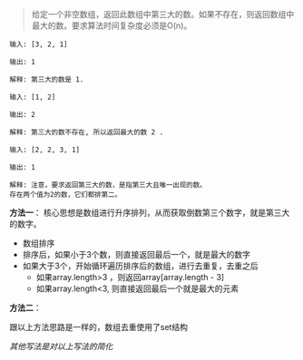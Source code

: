 > 给定一个非空数组，返回此数组中第三大的数。如果不存在，则返回数组中最大的数。要求算法时间复杂度必须是O(n)。

```
输入: [3, 2, 1]

输出: 1

解释: 第三大的数是 1.
```
```
输入: [1, 2]

输出: 2

解释: 第三大的数不存在, 所以返回最大的数 2 .
```
```
输入: [2, 2, 3, 1]

输出: 1

解释: 注意，要求返回第三大的数，是指第三大且唯一出现的数。
存在两个值为2的数，它们都排第二。
```


**方法一**：
核心思想是数组进行升序排列，从而获取倒数第三个数字，就是第三大的数字。

- 数组排序
- 排序后，如果小于3个数，则直接返回最后一个，就是最大的数字
- 如果大于3个，开始循环遍历排序后的数组，进行去重复，去重之后
    - 如果array.length>3 ，则返回array[array.length - 3]
    - 如果array.length<3, 则直接返回最后一个就是最大的元素


**方法二**：

跟以上方法思路是一样的，数组去重使用了set结构

*其他写法是对以上写法的简化*
